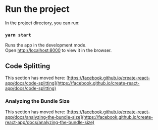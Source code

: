# Run the project

In the project directory, you can run:

### `yarn start`

Runs the app in the development mode.\
Open [http://localhost:8000](http://localhost:8000) to view it in the browser.

## Code Splitting

This section has moved here: [https://facebook.github.io/create-react-app/docs/code-splitting](https://facebook.github.io/create-react-app/docs/code-splitting)

### Analyzing the Bundle Size

This section has moved here: [https://facebook.github.io/create-react-app/docs/analyzing-the-bundle-size](https://facebook.github.io/create-react-app/docs/analyzing-the-bundle-size)
